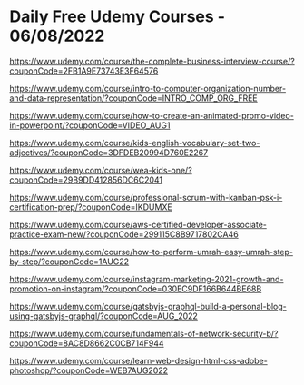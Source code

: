 # Daily Free Udemy Courses - 06/08/2022

https://www.udemy.com/course/the-complete-business-interview-course/?couponCode=2FB1A9E73743E3F64576
https://www.udemy.com/course/intro-to-computer-organization-number-and-data-representation/?couponCode=INTRO_COMP_ORG_FREE
https://www.udemy.com/course/how-to-create-an-animated-promo-video-in-powerpoint/?couponCode=VIDEO_AUG1
https://www.udemy.com/course/kids-english-vocabulary-set-two-adjectives/?couponCode=3DFDEB20994D760E2267
https://www.udemy.com/course/wea-kids-one/?couponCode=29B9DD412856DC6C2041
https://www.udemy.com/course/professional-scrum-with-kanban-psk-i-certification-prep/?couponCode=IKDUMXE
https://www.udemy.com/course/aws-certified-developer-associate-practice-exam-new/?couponCode=299115C8B9717802CA46
https://www.udemy.com/course/how-to-perform-umrah-easy-umrah-step-by-step/?couponCode=1AUG22
https://www.udemy.com/course/instagram-marketing-2021-growth-and-promotion-on-instagram/?couponCode=030EC9DF166B644BE68B
https://www.udemy.com/course/gatsbyjs-graphql-build-a-personal-blog-using-gatsbyjs-graphql/?couponCode=AUG_2022
https://www.udemy.com/course/fundamentals-of-network-security-b/?couponCode=8AC8D8662C0CB714F944
https://www.udemy.com/course/learn-web-design-html-css-adobe-photoshop/?couponCode=WEB7AUG2022
